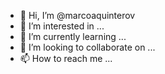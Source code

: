 - 👋 Hi, I’m @marcoaquinterov
- 👀 I’m interested in ...
- 🌱 I’m currently learning ...
- 💞️ I’m looking to collaborate on ...
- 📫 How to reach me ...

<!---
marcoaquinterov/marcoaquinterov is a ✨ special ✨ repository because its `README.md` (this file) appears on your GitHub profile.
You can click the Preview link to take a look at your changes.
--->
